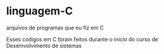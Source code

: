 # linguagem-C
arquivos de programas que eu fiz em C

Esses codigos em C foram feitos durante o inicio do curso de Desemvolvimento de sistemas

